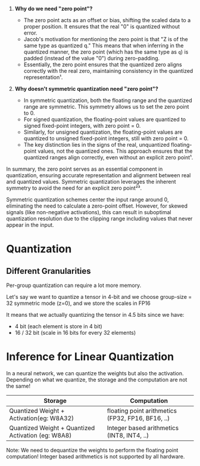 
1. **Why do we need "zero point"?**
   - The zero point acts as an offset or bias, shifting the scaled data to a proper position. It ensures that the real "0" is quantized without error.
   - Jacob's motivation for mentioning the zero point is that "Z is of the same type as quantized q." This means that when inferring in the quantized manner, the zero point (which has the same type as `q`) is padded (instead of the value "0") during zero-padding.
   - Essentially, the zero point ensures that the quantized zero aligns correctly with the real zero, maintaining consistency in the quantized representation¹.

2. **Why doesn't symmetric quantization need "zero point"?**
   - In symmetric quantization, both the floating range and the quantized range are symmetric. This symmetry allows us to set the zero point to 0.
   - For signed quantization, the floating-point values are quantized to signed fixed-point integers, with zero point = 0.
   - Similarly, for unsigned quantization, the floating-point values are quantized to unsigned fixed-point integers, still with zero point = 0.
   - The key distinction lies in the signs of the real, unquantized floating-point values, not the quantized ones. This approach ensures that the quantized ranges align correctly, even without an explicit zero point¹.

In summary, the zero point serves as an essential component in quantization, ensuring accurate representation and alignment between real and quantized values. Symmetric quantization leverages the inherent symmetry to avoid the need for an explicit zero point²³. 

Symmetric quantization schemes center the input range around 0, eliminating the need to calculate a zero-point offset. However, for skewed signals (like non-negative activations), this can result in suboptimal quantization resolution due to the clipping range including values that never appear in the input.

# Quantization 
## Different Granularities

Per-group quantization can require a lot more memory.

Let's say we want to quantize a tensor in 4-bit and we choose group-size = 32 symmetric mode (z=0), and we store the scales in FP16

It means that we actually quantizing the tensor in 4.5 bits since we have:
- 4 bit (each element is store in 4 bit)
- 16 / 32 bit (scale in 16 bits for every 32 elements)

# Inference for Linear Quantization
In a neural network, we can quantize the weights but also the activation. Depending on what we quantize, the storage and the computation are not the same!

| Storage | Computation |
|---|---|
| Quantized Weight + Activation(eg: W8A32) | floating point arithmetics (FP32, FP16, BF16, ..)|
|Quantized Weight + Quantized Activation (eg: W8A8) | Integer based arithmetics (INT8, INT4, ..)

Note: We need to dequantize the weights to perform the floating point computation!
Integer based arithmetics is not supported by all hardware.

